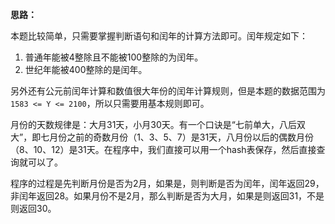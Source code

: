 **思路：**

本题比较简单，只需要掌握判断语句和闰年的计算方法即可。闰年规定如下：

1. 普通年能被4整除且不能被100整除的为闰年。
2. 世纪年能被400整除的是闰年。

另外还有公元前闰年计算和数值很大年份的闰年计算规则，但是本题的数据范围为`1583 <= Y <= 2100`，所以只需要用基本规则即可。

月份的天数规律是：大月31天，小月30天。有一个口诀是“七前单大，八后双大”，即七月份之前的奇数月份（1、3、5、7）是31天，八月份以后的偶数月份（8、10、12）是31天。在程序中，我们直接可以用一个hash表保存，然后直接查询就可以了。

程序的过程是先判断月份是否为2月，如果是，则判断是否为闰年，闰年返回29，非闰年返回28。如果月份不是2月，那么判断是否为大月，如果是则返回31，不是则返回30。

